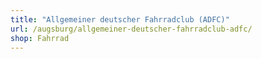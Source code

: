 ```yaml
---
title: "Allgemeiner deutscher Fahrradclub (ADFC)"
url: /augsburg/allgemeiner-deutscher-fahrradclub-adfc/
shop: Fahrrad
---
```

